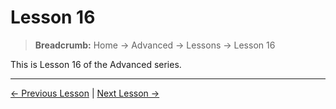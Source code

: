 # Lesson 16

> **Breadcrumb:** Home → Advanced → Lessons → Lesson 16

This is Lesson 16 of the Advanced series.

---

[← Previous Lesson](lesson_15.md) | [Next Lesson →](lesson_17.md)
